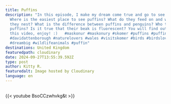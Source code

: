 ```yaml
---
title: Puffins
description: "In this episode, I make my dream come true and go to see puffins!
  Where is the easiest place to see puffins? What do they feed on and where do
  they nest? What is the difference between puffins and penguins? Who threatens
  puffins? Is it true that their beak is fluorescent? You will find out all in
  this video, enjoy! :)   #maskonur #maskonury #skomer #puffins #puffinsuk
  #davidattenborough #naturelovers #wales #visitskomer #birds #birdslover
  #dreambig #wildlifeanimals #puffin"
destinations: United Kingdom
featuredpath: cloudinary
date: 2024-09-27T13:55:39.592Z
type: post
author: Kitty R.
featuredalt: Image hosted by Cloudinary
language: en
---
```

<br>{{< youtube BsoCCzwhvkg&t >}}</br>
